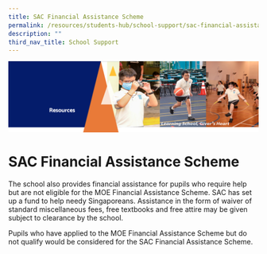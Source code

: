 ```yaml
---
title: SAC Financial Assistance Scheme
permalink: /resources/students-hub/school-support/sac-financial-assistance-scheme/
description: ""
third_nav_title: School Support
---
```


![](/images/Resourcesheader2.png)

SAC Financial Assistance Scheme
===============================

The school also provides financial assistance for pupils who require help but are not eligible for the MOE Financial Assistance Scheme. SAC has set up a fund to help needy Singaporeans. Assistance in the form of waiver of standard miscellaneous fees, free textbooks and free attire may be given subject to clearance by the school.

  

Pupils who have applied to the MOE Financial Assistance Scheme but do not qualify would be considered for the SAC Financial Assistance Scheme.